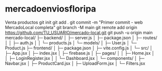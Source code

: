 # mercadoenviosfloripa
Venta productos 
git init
git add .
git commit -m "Primer commit - web MercadoLocal completa"
git branch -M main
git remote add origin https://github.com/TU_USUARIO/mercado-local.git
git push -u origin main
mercado-local/
├─ backend/
│  ├─ server.js
│  ├─ package.json
│  ├─ routes/
│  │   ├─ auth.js
│  │   └─ products.js
│  └─ models/
│      ├─ User.js
│      └─ Product.js
├─ frontend/
│  ├─ package.json
│  ├─ vite.config.js
│  └─ src/
│      ├─ App.jsx
│      ├─ index.jsx
│      ├─ firebase.js
│      ├─ pages/
│      │   ├─ Home.jsx
│      │   ├─ LoginRegister.jsx
│      │   └─ Dashboard.jsx
│      └─ components/
│          ├─ Navbar.jsx
│          ├─ ProductCard.jsx
│          ├─ UploadForm.jsx
│          └─ Filters.jsx
